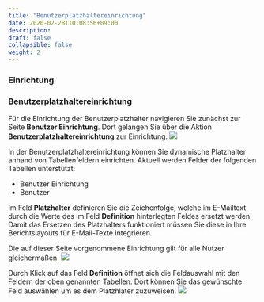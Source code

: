 ```yaml
---
title: "Benutzerplatzhaltereinrichtung"
date: 2020-02-28T10:08:56+09:00
description: 
draft: false
collapsible: false
weight: 2
---
```

### Einrichtung

### Benutzerplatzhaltereinrichtung

Für die Einrichtung der Benutzerplatzhalter navigieren Sie zunächst zur Seite **Benutzer Einrichtung**.
Dort gelangen Sie über die Aktion **Benutzerplatzhaltereinrichtung** zur Einrichtung.
![](images/apps/Report_Layout_Plus/de-de/app_user_setup.png)

In der Benutzerplatzhaltereinrichtung können Sie dynamische Platzhalter anhand von Tabellenfeldern einrichten.
Aktuell werden Felder der folgenden Tabellen unterstützt:
- Benutzer Einrichtung
- Benutzer

Im Feld **Platzhalter** definieren Sie die Zeichenfolge, welche im E-Mailtext durch die Werte des im Feld **Definition** hinterlegten Feldes ersetzt werden.
Damit das Ersetzen des Platzhalters funktioniert müssen Sie diese in Ihre Berichtslayouts für E-Mail-Texte integrieren.

Die auf dieser Seite vorgenommene Einrichtung gilt für alle Nutzer gleichermaßen.
![](images/apps/Report_Layout_Plus/de-de/app_user_placeholder_setup.png)

Durch Klick auf das Feld **Definition** öffnet sich die Feldauswahl mit den Feldern der oben genannten Tabellen.
Dort können Sie das gewünschte Feld auswählen um es dem Platzhlater zuzuweisen.
![](images/apps/Report_Layout_Plus/de-de/app_user_placeholder_definition.png)